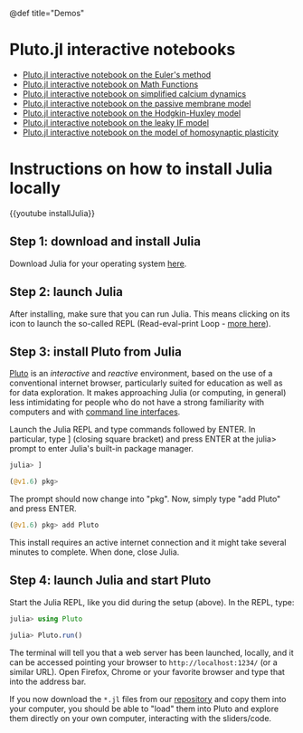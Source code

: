 @def title="Demos"

# Pluto.jl interactive notebooks

- [Pluto.jl interactive notebook on the Euler's method](../notebooks/OrdinaryDifferentialEquation/)
- [Pluto.jl interactive notebook on Math Functions](../notebooks/Functions_of_one_variable)
- [Pluto.jl interactive notebook on simplified calcium dynamics](../notebooks/CaDynamics/)
- [Pluto.jl interactive notebook on the passive membrane model](../notebooks/Passive/)
- [Pluto.jl interactive notebook on the Hodgkin-Huxley model](../notebooks/HodgkinHuxley/)
- [Pluto.jl interactive notebook on the leaky IF model](../notebooks/IF/)
- [Pluto.jl interactive notebook on the model of homosynaptic plasticity](../notebooks/TsodyksMarkram/)

# Instructions on how to install Julia locally

{{youtube installJulia}}

## Step 1: download and install Julia

Download Julia for your operating system [here](https://julialang.org/downloads).

## Step 2: launch Julia

After installing, make sure that you can run Julia. This means clicking on its icon to launch the so-called REPL (Read-eval-print Loop - [more here](https://en.wikipedia.org/wiki/Read–eval–print_loop)).

## Step 3: install Pluto from Julia

[Pluto](https://github.com/fonsp/Pluto.jl/blob/main/README.md) is an _interactive_ and _reactive_  environment, based on the use of a conventional internet browser, particularly suited for education as well as for data exploration. It makes approaching Julia (or computing, in general) less intimidating for people who do not have a strong familiarity with computers and with [command line interfaces](https://en.wikipedia.org/wiki/Command-line_interface).

Launch the Julia REPL and type commands followed by ENTER. In particular, type ] (closing square bracket) and press ENTER at the julia> prompt to enter Julia's built-in package manager. 

```julia
julia> ]

(@v1.6) pkg>
```

The prompt should now change into "pkg". Now, simply type "add Pluto" and press ENTER. 

```julia
(@v1.6) pkg> add Pluto
```

This install requires an active internet connection and it might take several minutes to complete. When done, close Julia.

## Step 4: launch Julia and start Pluto

Start the Julia REPL, like you did during the setup (above). In the REPL, type:

```julia
julia> using Pluto

julia> Pluto.run()
```

The terminal will tell you that a web server has been launched, locally, and it can be accessed pointing your browser to `http://localhost:1234/` (or a similar URL). Open Firefox, Chrome or your favorite browser and type that into the address bar.

If you now download the `*.jl` files from our [repository](https://github.com/mgiugliano/ComputationalNeurobiologyCourse/tree/main/notebooks) and copy them into your computer, you should be able to "load" them into Pluto and explore them directly on your own computer, interacting with the sliders/code.

